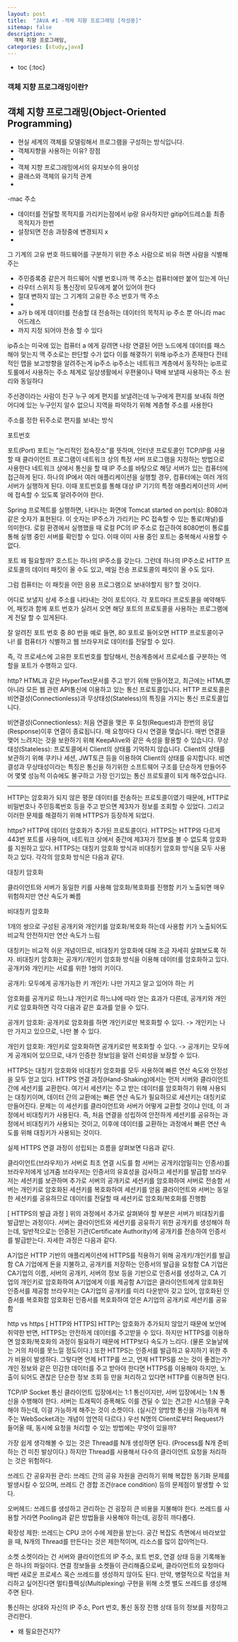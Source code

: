 ```yaml
---
layout: post
title:  "JAVA #1 -객체 지향 프로그래밍 [작성중]"
sitemap: false
description: >
  객체 지향 프로그래밍, 
categories: [study,java]
---
```

 * toc
  {:toc}

### 객체 지향 프로그래밍이란?

## 객체 지향 프로그래밍(Object-Oriented Programming)
- 현실 세계의 객체를 모델링해서 프로그램을 구성하는 방식입니다.
- 객체지향을 사용하는 이유? 장점
-
- 객체 지향 프로그래밍에서의 유지보수의 용이성 
- 클래스와 객체의 유기적 관계
- 

-mac 주소
- 데이터를 전달할 목적지를 가리키는점에서 ip랑 유사하지만 gitip어드레스틑 최종 목적지가 한번
- 설정되면 전송 과정중에 변경되지 x
- 
그 기계의 고유 번호 하드웨어를 구분하기 위한 주소 사람으로 비유 하면 사람을 식별해 주는
- 주민증록증 같은거  하드웨어 식별 번호니까 맥 주소는 컴퓨터에만 붙어 있는게 아닌
- 라우터 스위치 등 통신장비 모두에게 붙어 있어야 한다
- 절대 변하지 않는 그 기계의 고유한 주소 번호가 맥 주소
- 
- a가 b 에게 데이터를 전송할 대 전송하는 데이터의 목적지 ip 주소 뿐 아니라 mac어드레스
- 까지 지정 되어야 전송 할 수 있다 

ip쥬소는 
미국에 있는  컴퓨터 a 에게 갈려면 나랑 연결된 어떤 노드에게 데이터를 
패스해야 맞는지 맥 주소로는 판단할 수가 없다 이를 해곃하기 위해 
ip주소가 존재한다 
전테적인 맵을 보고방향을  알려주는게 ip주소
ip주소는 네트워크 계층에서 동작하는 ip프로토롤에서 사용하는 주소 체계로 
일상생활에서 우편물이나 택배 보낼때 사용하는 주소 원리와 동일하다 

주선경이라는 사람이 친구 누구 에게 편지를 보낼려는데 누구에게 편지를 보내줘
하면 어디에 있는 누구인지 알수 없으니 지역을 파악하기 위해 계층형 주소를 사용한다

주소를 정한 뒤주소로 편지를 보내는 방식



포트번호 

포트(Port)
포트는 “논리적인 접속장소”를 뜻하며, 인터넷 프로토콜인 TCP/IP를 사용할 때 클라이언트 프로그램이 
네트워크 상의 특정 서버 프로그램을 지정하는 방법으로 사용한다
네트워크 상에서 통신을 할 때 IP 주소를 바탕으로 해당 서버가 있는 컴퓨터에 접근하게 된다.
하나의 IP에서 여러 애플리케이션을 실행할 경우, 컴퓨터에는 여러 개의 서버가 실행하게 된다.
이때 포트번호를 통해 대상 IP 기기의 특정 애플리케이션의 서버에 접속할 수 있도록 알려주어야 한다.


Spring 프로젝트를 실행하면, 나타나는 화면에 Tomcat started on port(s): 8080과 같은 숫자가 표현된다. 
이 숫자는 IP주소가 가리키는 PC 접속할 수 있는 통로(채널)를 의미한다.
로컬 환경에서 실행했을 때 로컬 PC의 IP 주소로 접근하여 8080번이 통로를 통해 실행 중인 서버를 확인할 수 있다. 이때 이미 사용 중인 포트는 중복해서 사용할 수 없다.



포트 왜 필요할까?
호스트는 하나의 IP주소를 갖는다. 
그런데 하나의 IP주소로 HTTP 프로토콜의 데이터 패킷이 올 수도 있고, 메일 전송 프로토콜의 패킷이 올 수도 있다.

그럼 컴퓨터는 이 패킷을 어떤 응용 프로그램으로 보내야할지 읭? 할 것이다.

어디로 보낼지 상세 주소를 나타내는 것이 포트이다.
각 포트마다 프로토콜을 예약해두어, 패킷과 함께 포트 번호가 실려서 오면 해당 포트의 프로토콜을 사용하는 프로그램에게 전달 할 수 있게된다.

잘 알려진 포트 번호 중 80 번을 예로 들면,
80 포트로 들어오면 HTTP 프로토콜이구나! 를 컴퓨터가 식별하고 웹 브라우저로 데이터를 전달할 수 있다.

즉, 각 프로세스에 고유한 포트번호를 할당해서, 전송계층에서 프로세스를 구분하는 역할을 포트가 수행하고 있다.


http?
HTML과 같은 HyperText문서를 주고 받기 위해 만들어졌고, 
최근에는 HTML뿐 아니라 모든 웹 관련 API통신에 이용하고 있는 통신 프로토콜입니다.
HTTP 프로토콜은 비연결성(Connectionless)과 무상태성(Stateless)의 특징을 가지는 통신 프로토콜입니다.

비연결성(Connectionless): 처음 연결을 맺은 후 요청(Request)과 한번의 응답(Response)이후 연결이 종료됩니다. 
매 요청마다 다시 연결을 맺습니다.
매번 연결을 맺어 느려지는 것을 보완하기 위해 KeepAlive와 같은 속성을 활용할 수 있습니다.
무상태성(Stateless): 프로토콜에서 Client의 상태를 기억하지 않습니다.
Client의 상태를 보관하기 위해 쿠키나 세션, JWT토큰 등을 이용하여 Client의 상태를 유지합니다.
비연결성과 무상태성이라는 특징은 통신을 하기위한 소프트웨어 구조를 단순하게 만들어주어 몇몇 성능적 이슈에도
불구하고 가장 인기있는 통신 프로토콜이 되게 해주었습니다.

--- 

HTTP는 암호화가 되지 않은 평문 데이터를 전송하는 프로토콜이였기 때문에,
HTTP로 비밀번호나 주민등록번호 등을 주고 받으면 제3자가 정보를 조회할 수 있었다. 
그리고 이러한 문제를 해결하기 위해 HTTPS가 등장하게 되었다.

https?
HTTP에 데이터 암호화가 추가된 프로토콜이다. HTTPS는 HTTP와 다르게 443번 포트를 사용하며, 
네트워크 상에서 중간에 제3자가 정보를 볼 수 없도록 암호화를 지원하고 있다.
HTTPS는 대칭키 암호화 방식과 비대칭키 암호화 방식을 모두 사용하고 있다. 각각의 암호화 방식은 다음과 같다.

대칭키 암호화

클라이언트와 서버가 동일한 키를 사용해 암호화/복호화를 진행함
키가 노출되면 매우 위험하지만 연산 속도가 빠름


비대칭키 암호화

1개의 쌍으로 구성된 공개키와 개인키를 암호화/복호화 하는데 사용함
키가 노출되어도 비교적 안전하지만 연산 속도가 느림



대칭키는 비교적 쉬운 개념이므로, 비대칭키 암호화에 대해 조금 자세히 살펴보도록 하자.
비대칭키 암호화는 공개키/개인키 암호화 방식을 이용해 데이터를 암호화하고 있다. 공개키와 개인키는 서로를 위한 1쌍의 키이다.

공개키: 모두에게 공개가능한 키
개인키: 나만 가지고 알고 있어야 하는 키

암호화를 공개키로 하느냐 개인키로 하느냐에 따라 얻는 효과가 다른데, 공개키와 개인키로 암호화하면 각각 다음과 같은 효과를 얻을 수 있다.

공개키 암호화: 공개키로 암호화를 하면 개인키로만 복호화할 수 있다. 
-> 개인키는 나만 가지고 있으므로, 나만 볼 수 있다.

개인키 암호화: 개인키로 암호화하면 공개키로만 복호화할 수 있다.
-> 공개키는 모두에게 공개되어 있으므로, 내가 인증한 정보임을 알려 신뢰성을 보장할 수 있다.

HTTPS는 대칭키 암호화와 비대칭키 암호화를 모두 사용하여 빠른 연산 속도와 안정성을 모두 얻고 있다.
HTTPS 연결 과정(Hand-Shaking)에서는 먼저 서버와 클라이언트 간에 세션키를 교환한다. 
여기서 세션키는 주고 받는 데이터를 암호화하기 위해 사용되는 대칭키이며, 
데이터 간의 교환에는 빠른 연산 속도가 필요하므로 세션키는 대칭키로 만들어진다. 
문제는 이 세션키를 클라이언트와 서버가 어떻게 교환할 것이냐 인데, 이 과정에서 비대칭키가 사용된다.
즉, 처음 연결을 성립하여 안전하게 세션키를 공유하는 과정에서 비대칭키가 사용되는 것이고, 
이후에 데이터를 교환하는 과정에서 빠른 연산 속도를 위해 대칭키가 사용되는 것이다.

실제 HTTPS 연결 과정이 성립되는 흐름을 살펴보면 다음과 같다.

클라이언트(브라우저)가 서버로 최초 연결 시도를 함
서버는 공개키(엄밀히는 인증서)를 브라우저에게 넘겨줌
브라우저는 인증서의 유효성을 검사하고 세션키를 발급함
브라우저는 세션키를 보관하며 추가로 서버의 공개키로 세션키를 암호화하여 서버로 전송함
서버는 개인키로 암호화된 세션키를 복호화하여 세션키를 얻음
클라이언트와 서버는 동일한 세션키를 공유하므로 데이터를 전달할 때 세션키로 암호화/복호화를 진행함


[ HTTPS의 발급 과정 ]
위의 과정에서 추가로 살펴봐야 할 부분은 서버가 비대칭키를 발급받는 과정이다. 서버는 클라이언트와 세션키를 공유하기 위한 공개키를 생성해야 하는데, 일반적으로는 인증된 기관(Certificate Authority)에 공개키를 전송하여 인증서를 발급받는다. 자세한 과정은 다음과 같다.
 

A기업은 HTTP 기반의 애플리케이션에 HTTPS를 적용하기 위해 공개키/개인키를 발급함
CA 기업에게 돈을 지불하고, 공개키를 저장하는 인증서의 발급을 요청함
CA 기업은 CA기업의 이름, 서버의 공개키, 서버의 정보 등을 기반으로 인증서를 생성하고,
CA 기업의 개인키로 암호화하여 A기업에게 이를 제공함
A기업은 클라이언트에게 암호화된 인증서를 제공함
브라우저는 CA기업의 공개키를 미리 다운받아 갖고 있어, 암호화된 인증서를 복호화함
암호화된 인증서를 복호화하여 얻은 A기업의 공개키로 세션키를 공유함

http vs https
[ HTTP와 HTTPS]
HTTP는 암호화가 추가되지 않았기 때문에 보안에 취약한 반면, HTTPS는 안전하게 데이터를 주고받을 수 있다. 하지만 HTTPS를 이용하면 암호화/복호화의 과정이 필요하기 때문에 HTTP보다 속도가 느리다. (물론 오늘날에는 거의 차이를 못느낄 정도이다.) 또한 HTTPS는 인증서를 발급하고 유지하기 위한 추가 비용이 발생하다.
그렇다면 언제 HTTP를 쓰고, 언제 HTTPS를 쓰는 것이 좋겠는가?
개인 정보와 같은 민감한 데이터를 주고 받아야 한다면 HTTPS를 이용해야 하지만, 노
출이 되어도 괜찮은 단순한 정보 조회 등 만을 처리하고 있다면 HTTP를 이용하면 된다.

TCP/IP Socket 통신
클라이언트 입장에서는 1:1 통신이지만, 서버 입장에서는 1:N 통신을 수행해야 한다.
서버는 트래픽이 증폭해도 이를 견딜 수 있는 견고한 시스템을 구축해야 하는데, 이걸 가능하게 해주는 것이 소켓이다.
(실시간 양방향 통신을 가능하게 해주는 WebSocket과는 개념이 엄연히 다르다.)
우선 N명의 Client로부터 Request가 들어올 때, 동시에 요청을 처리할 수 있는 방법에는 무엇이 있을까?

가장 쉽게 생각해볼 수 있는 것은 Thread를 N개 생성하면 된다. (Process를 N개 준비하는 건 미친 발상이다.)
하지만 Thread를 사용해서 다수의 클라이언트 요청을 처리하는 것은 위험하다.

쓰레드 간 공유자원 관리: 쓰레드 간의 공유 자원을 관리하기 위해 복잡한 동기화 문제를 발생시킬 수 있으며, 
쓰레드 간 경합 조건(race condition) 등의 문제점이 발생할 수 있다.

오버헤드: 쓰레드를 생성하고 관리하는 건 굉장히 큰 비용을 지불해야 한다. 
쓰레드를 사용할 거라면 Pooling과 같은 방법들을 사용해야 하는데, 굉장히 까다롭다.

확장성 제한: 쓰레드는 CPU 코어 수에 제한을 받는다. 공간 복잡도 측면에서 바라보았을 때, N개의 Thread를 만든다는 것은 제한적이며, 리소스를 많이 잡아먹는다.


소켓
소켓이라는 건 서버와 클라이언트의 IP 주소, 포트 번호, 연결 상태 등을 기록해놓은 하나의 파일이다.
연결 정보들을 소켓들이 관리해줌으로써, 클라이언트의 요청마다 매번 새로운 프로세스 혹슨 쓰레드를 생성하지 않아도 된다.
만약, 병렬적으로 작업을 처리하고 싶어진다면 멀티플렉싱(Multiplexing) 구현을 위해 소켓 별도 쓰레드를 생성해주면 된다.

통신하는 상대와 자신의 IP 주소, Port 번호, 통신 동장 진행 상태 등의 정보를 저장하고 관리한다.

- 왜 필요한건지??